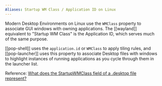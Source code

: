 ```yaml
---
Aliases: Startup WM Class / Application ID on Linux
---
```

Modern Desktop Environments on Linux use the `WMClass` property to associate GUI windows with owning applications. The [[wayland]] equivalent to "Startup WM Class" is the Application ID, which serves much of the same purpose.

[[pop-shell]] uses the `application.id` or `WMClass` to apply tiling rules, and [[pop-launcher]] uses this property to associate Desktop files with windows to highlight instances of running applications as you cycle through them in the launcher list.

Reference: [What does the StartupWMClass field of a .desktop file represent?](https://askubuntu.com/questions/367396/what-does-the-startupwmclass-field-of-a-desktop-file-represent)
